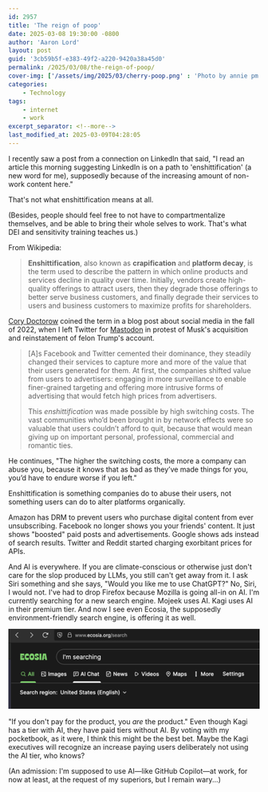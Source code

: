 ```yaml
---
id: 2957
title: 'The reign of poop'
date: 2025-03-08 19:30:00 -0800
author: 'Aaron Lord'
layout: post
guid: '3cb59b5f-e383-49f2-a220-9420a38a45d0'
permalink: /2025/03/08/the-reign-of-poop/
cover-img: ['/assets/img/2025/03/cherry-poop.png' : 'Photo by annie pm on unsplash']
categories:
    - Technology
tags:
    - internet
    - work
excerpt_separator: <!--more-->
last_modified_at: 2025-03-09T04:28:05
---
```


I recently saw a post from a connection on LinkedIn that said, "I read an article this morning suggesting LinkedIn is on a path to 'enshittification' (a new word for me), supposedly because of the increasing amount of non-work content here."

That's not what enshittification means at all.
<!--more-->
(Besides, people should feel free to not have to compartmentalize themselves, and be able to bring their whole selves to work. That's what DEI and sensitivity training teaches us.)

From Wikipedia:

> **Enshittification**, also known as **crapification** and **platform decay**, is the term used to describe the pattern in which online products and services decline in quality over time. Initially, vendors create high-quality offerings to attract users, then they degrade those offerings to better serve business customers, and finally degrade their services to users and business customers to maximize profits for shareholders.

[Cory Doctorow](https://doctorow.medium.com/social-quitting-1ce85b67b456) coined the term in a blog post about social media in the fall of 2022, when I left Twitter for [Mastodon](https://hachyderm.io/@devlord) in protest of Musk's acquisition and reinstatement of felon Trump's account.

> \[A\]s Facebook and Twitter cemented their dominance, they steadily changed their services to capture more and more of the value that their users generated for them. At first, the companies shifted value from users to advertisers: engaging in more surveillance to enable finer-grained targeting and offering more intrusive forms of advertising that would fetch high prices from advertisers. 
> 
> This _enshittification_ was made possible by high switching costs. The vast communities who’d been brought in by network effects were so valuable that users couldn’t afford to quit, because that would mean giving up on important personal, professional, commercial and romantic ties.

He continues, "The higher the switching costs, the more a company can abuse you, because it knows that as bad as they’ve made things for you, you’d have to endure worse if you left."

Enshittification is something companies do to abuse their users, not something users can do to alter platforms organically.

Amazon has DRM to prevent users who purchase digital content from ever unsubscribing. Facebook no longer shows you your friends' content. It just shows "boosted" paid posts and advertisements. Google shows ads instead of search results. Twitter and Reddit started charging exorbitant prices for APIs.

And AI is everywhere. If you are climate-conscious or otherwise just don't care for the slop produced by LLMs, you still can't get away from it. I ask Siri something and she says, "Would you like me to use ChatGPT?" No, Siri, I would not. I've had to drop Firefox because Mozilla is going all-in on AI. I'm currently searching for a new search engine. Mojeek uses AI. Kagi uses AI in their premium tier. And now I see even Ecosia, the supposedly environment-friendly search engine, is offering it as well.

![A screenshot of the "AI Chat" tab on Ecosia](/assets/img/2025/03/ecosia-ai.png)

"If you don't pay for the product, you _are_ the product." Even though Kagi has a tier with AI, they have paid tiers without AI. By voting with my pocketbook, as it were, I think this might be the best bet. Maybe the Kagi executives will recognize an increase paying users deliberately not using the AI tier, who knows?

(An admission: I'm supposed to use AI—like GitHub Copilot—at work, for now at least, at the request of my superiors, but I remain wary...)
